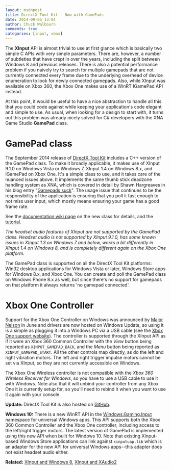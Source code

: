 ```yaml
---
layout: msdnpost
title: DirectX Tool Kit - Now with GamePads
date: 2014-09-05 13:04
author: Chuck Walbourn
comments: true
categories: [input, xbox]
---
```

The <strong>XInput</strong> API is almost trivial to use at first glance which is basically two simple C APIs with very simple parameters. There are, however, a number of subtleties that have crept in over the years, including the split between Windows 8 and previous releases. There is also a potential performance problem if you naively try to search for multiple gamepads that are not currently connected every frame due to the underlying overhead of device enumeration to look for newly connected gamepads. Also, while XInput was available on Xbox 360, the Xbox One makes use of a WinRT IGamePad API instead.
<!--more-->

At this point, it would be useful to have a nice abstraction to handle all this that you could code against while keeping your application's code elegant and simple to use. As usual, when looking for a design to start with, it turns out this problem was already nicely solved for C# developers with the XNA Game Studio **GamePad** class.

<h1>GamePad class</h1>

The September 2014 release of <a href="http://go.microsoft.com/fwlink/?LinkId=248929">DirectX Tool Kit</a> includes a C++ version of the GamePad class. To make it broadly applicable, it makes use of XInput 9.1.0 on Windows Vista or Windows 7, XInput 1.4 on Windows 8.x, and IGamePad on Xbox One. It's a simple class to use, and it takes care of the nuanced issues above. It implements the same thumb stick deadzone handling system as XNA, which is covered in detail by Shawn Hargreaves in his blog entry "<a href="http://www.shawnhargreaves.com/blog/gamepads-suck.html">Gamepads suck</a>". The usage issue that continues to be the responsibility of the application is ensuring that you poll it fast enough to not miss user input, which mostly means ensuring your game has a good frame rate.

See the <a href="https://github.com/Microsoft/DirectXTK/wiki/GamePad">documentation wiki page</a> on the new class for details, and the <a href="https://github.com/Microsoft/DirectXTK/wiki/Game-controller-input">tutorial</a>.

<em>The headset audio features of XInput are not supported by the GamePad class. Headset audio is not supported by XInput 9.1.0, has some known issues in XInput 1.3 on Windows 7 and below, works a bit differently in XInput 1.4 on Windows 8, and is completely different again on the Xbox One platform. </em>

The GamePad class is supported on all the DirectX Tool Kit platforms: Win32 desktop applications for Windows Vista or later, Windows Store apps for Windows 8.x, and Xbox One. You can create and poll the GamePad class on Windows Phone 8.x as well, but since there's no support for gamepads on that platform it always returns 'no gamepad connected'.

<h1>Xbox One Controller</h1>

Support for the Xbox One Controller on Windows was announced by <a href="http://majornelson.com/2014/06/05/pc-drivers-for-the-xbox-one-controller-available-now/">Major Nelson</a> in June and drivers are now hosted on Windows Update, so using it is a simple as plugging it into a Windows PC via a USB cable (see the <a href="https://support.xbox.com/en-US/xbox-on-windows/accessories/connect-xbox-one-controller-to-pc">Xbox One support website</a>). The controller is supported through the XInput API as if it were an Xbox 360 Common Controller with the <em>View </em>button being reported as ``XINPUT_GAMEPAD_BACK``, and the <em>Menu</em> button being reported as ``XINPUT_GAMEPAD_START``. All the other controls map directly, as do the left and right vibration motors. The left and right trigger impulse motors cannot be set via XInput, so they are not currently accessible on Windows.

The Xbox One Wireless controller is not compatible with the <em>Xbox 360 Wireless Receiver for Windows</em>, so you have to use a USB cable to use it with Windows. Note also that it will unbind your controller from any Xbox One it is currently setup for, so you'll need to rebind it when you want to use it again with your console.

<strong>Update: </strong>DirectX Tool Kit is also hosted on <a href="https://github.com/Microsoft/DirectXTK">GitHub</a>.

<strong>Windows 10:</strong> There is a new WinRT API in the <a href="https://docs.microsoft.com/en-us/uwp/api/Windows.Gaming.Input">Windows.Gaming.Input</a> namespace for universal Windows apps. This API supports both the Xbox 360 Common Controller and the Xbox One controller, including access to the left/right trigger motors. The latest version of GamePad is implemented using this new API when built for Windows 10. Note that existing XInput-based Windows Store applications can link against <code>xinputuap.lib</code> which is an adapter for the new API for universal Windows apps--this adapter does not exist headset audio either.

<strong>Related:</strong> <a href="https://walbourn.github.io/xinput-and-windows-8/">XInput and Windows 8</a>, <a href="https://walbourn.github.io/xinput-and-xaudio2/">XInput and XAudio2</a>

